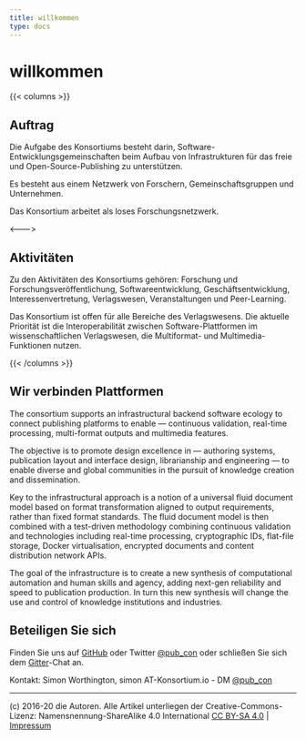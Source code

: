 ```yaml
---
title: willkommen
type: docs
---
```


# willkommen

{{< columns >}}
## Auftrag

Die Aufgabe des Konsortiums besteht darin, Software-Entwicklungsgemeinschaften beim Aufbau von Infrastrukturen für das freie und Open-Source-Publishing zu unterstützen.

Es besteht aus einem Netzwerk von Forschern, Gemeinschaftsgruppen und Unternehmen.

Das Konsortium arbeitet als loses Forschungsnetzwerk.

<--->

## Aktivitäten

Zu den Aktivitäten des Konsortiums gehören: Forschung und Forschungsveröffentlichung, Softwareentwicklung, Geschäftsentwicklung, Interessenvertretung, Verlagswesen, Veranstaltungen und Peer-Learning.

Das Konsortium ist offen für alle Bereiche des Verlagswesens. Die aktuelle Priorität ist die Interoperabilität zwischen Software-Plattformen im wissenschaftlichen Verlagswesen, die Multiformat- und Multimedia-Funktionen nutzen.

{{< /columns >}}


## Wir verbinden Plattformen

The consortium supports an infrastructural backend software ecology to connect publishing platforms to enable — continuous validation, real-time processing, multi-format outputs and multimedia features.

The objective is to promote design excellence in — authoring systems, publication layout and interface design, librarianship and engineering — to enable diverse and global communities in the pursuit of knowledge creation and dissemination.

Key to the infrastructural approach is a notion of a universal fluid document model based on format transformation aligned to output requirements, rather than fixed format standards. The fluid document model is then combined with a test-driven methodology combining continuous validation and technologies including real-time processing, cryptographic IDs, flat-file storage, Docker virtualisation, encrypted documents and content distribution network APIs.

The goal of the infrastructure is to create a new synthesis of computational automation and human skills and agency, adding next-gen reliability and speed to publication production. In turn this new synthesis will change the use and control of knowledge institutions and industries.

## Beteiligen Sie sich

Finden Sie uns auf [GitHub](https://github.com/consortium/) oder Twitter [@pub_con](https://twitter.com/pub_con) oder schließen Sie sich dem [Gitter](https://gitter.im/consortium)-Chat an.

Kontakt: Simon Worthington, simon AT-Konsortium.io - DM [@pub_con](https://twitter.com/pub_con)

____

(c) 2016-20 die Autoren. Alle Artikel unterliegen der Creative-Commons-Lizenz: Namensnennung-ShareAlike 4.0 International [CC BY-SA 4.0](https://creativecommons.org/licenses/by-sa/4.0/) | [Impressum](docs/imprint.md)
